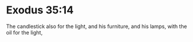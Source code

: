 # Exodus 35:14

The candlestick also for the light, and his furniture, and his lamps, with the oil for the light,